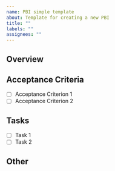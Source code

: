 ```yaml
---
name: PBI simple template
about: Template for creating a new PBI
title: ""
labels: ""
assignees: ""
---
```


## Overview

<!-- Briefly describe the main issues, features, and expected outcomes of this PBI. -->

## Acceptance Criteria

<!-- List the conditions under which this PBI can be considered complete. Specify the acceptance criteria in a checklist format. -->

- [ ] Acceptance Criterion 1
- [ ] Acceptance Criterion 2

## Tasks

<!-- List the tasks (specific work items) required for developers to complete this PBI in a checklist format. -->

- [ ] Task 1
- [ ] Task 2

## Other

<!-- Include here any related documents, similar past PBIs, notes, or remarks related to this PBI. -->
